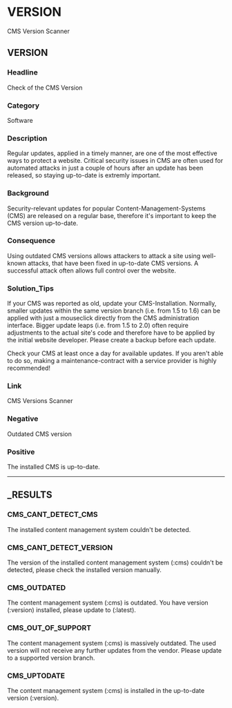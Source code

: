 
# VERSION

CMS Version Scanner

## VERSION

### Headline

Check of the CMS Version

### Category

Software

### Description

Regular updates, applied in a timely manner, are one of the most effective ways to protect a website. Critical security issues in CMS are often used for automated attacks in just a couple of hours after an update has been released, so staying up-to-date is extremly important.

### Background

Security-relevant updates for popular Content-Management-Systems (CMS) are released on a regular base, therefore it's important to keep the CMS version up-to-date.

### Consequence

Using outdated CMS versions allows attackers to attack a site using well-known attacks, that have been fixed in up-to-date CMS versions. A successful attack often allows full control over the website.

### Solution_Tips

If your CMS was reported as old, update your CMS-Installation. Normally, smaller updates within the same version branch (i.e. from 1.5 to 1.6) can be applied with just a mouseclick directly from the CMS administration interface. Bigger update leaps (i.e. from 1.5 to 2.0) often require adjustments to the actual site's code and therefore have to be applied by the initial website developer. Please create a backup before each update.

Check your CMS at least once a day for available updates. If you aren't able to do so, making a maintenance-contract with a service provider is highly recommended!

### Link

CMS Versions Scanner

### Negative

Outdated CMS version

### Positive

The installed CMS is up-to-date.

- - - - - - - - - - - - - - - - - - - - - - - - - - - - - - - - - - - - - - - -

## _RESULTS

### CMS_CANT_DETECT_CMS

The installed content management system couldn't be detected.

### CMS_CANT_DETECT_VERSION

The version of the installed content management system (:cms) couldn't be detected, please check the installed version manually.

### CMS_OUTDATED

The content management system (:cms) is outdated. You have version (:version) installed, please update to (:latest).

### CMS_OUT_OF_SUPPORT

The content management system (:cms) is massively outdated. The used version will not receive any further updates from the vendor. Please update to a supported version branch.

### CMS_UPTODATE

The content management system (:cms) is installed in the up-to-date version (:version).
